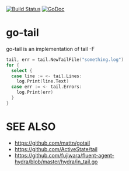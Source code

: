 [![Build Status](https://travis-ci.org/shogo82148/go-tail.svg?branch=master)](https://travis-ci.org/shogo82148/go-tail)
[![GoDoc](https://godoc.org/github.com/shogo82148/go-tail?status.svg)](https://godoc.org/github.com/shogo82148/go-tail)

# go-tail
go-tail is an implementation of tail -F

``` go
tail, err = tail.NewTailFile("something.log")
for {
  select {
  case line := <- tail.Lines:
    log.Print(line.Text)
  case err := <- tail.Errors:
    log.Print(err)
  }
}
```

# SEE ALSO

- https://github.com/mattn/gotail
- https://github.com/ActiveState/tail
- https://github.com/fujiwara/fluent-agent-hydra/blob/master/hydra/in_tail.go
